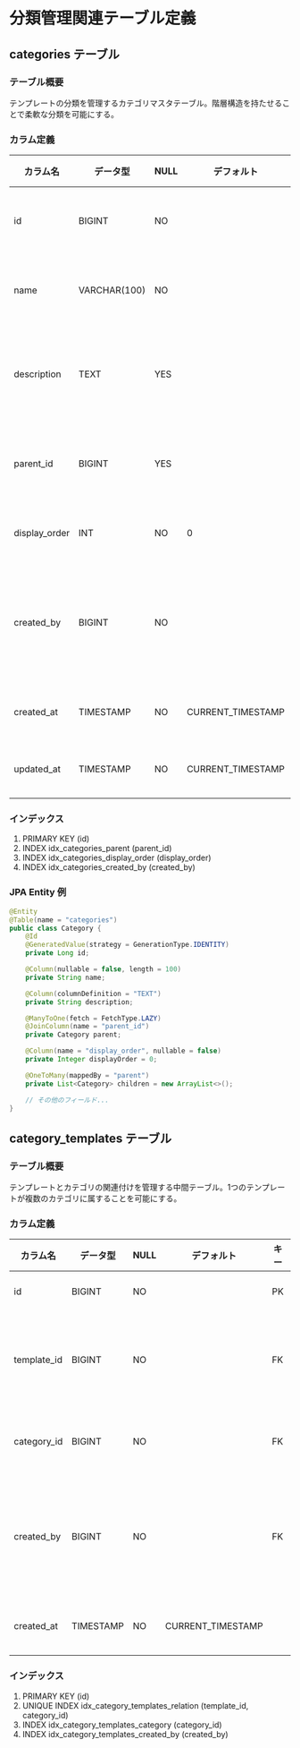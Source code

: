 # 分類管理関連テーブル定義

## categories テーブル

### テーブル概要
テンプレートの分類を管理するカテゴリマスタテーブル。階層構造を持たせることで柔軟な分類を可能にする。

### カラム定義
| カラム名 | データ型 | NULL | デフォルト | キー | 説明 |
|---------|----------|------|------------|------|------|
| id | BIGINT | NO | | PK | カテゴリID |
| name | VARCHAR(100) | NO | | | カテゴリ名 |
| description | TEXT | YES | | | カテゴリの説明 |
| parent_id | BIGINT | YES | | FK | 親カテゴリID |
| display_order | INT | NO | 0 | | 表示順序 |
| created_by | BIGINT | NO | | FK | 作成者のユーザーID |
| created_at | TIMESTAMP | NO | CURRENT_TIMESTAMP | | 作成日時 |
| updated_at | TIMESTAMP | NO | CURRENT_TIMESTAMP | | 更新日時 |

### インデックス
1. PRIMARY KEY (id)
2. INDEX idx_categories_parent (parent_id)
3. INDEX idx_categories_display_order (display_order)
4. INDEX idx_categories_created_by (created_by)

### JPA Entity 例
```java
@Entity
@Table(name = "categories")
public class Category {
    @Id
    @GeneratedValue(strategy = GenerationType.IDENTITY)
    private Long id;

    @Column(nullable = false, length = 100)
    private String name;

    @Column(columnDefinition = "TEXT")
    private String description;

    @ManyToOne(fetch = FetchType.LAZY)
    @JoinColumn(name = "parent_id")
    private Category parent;

    @Column(name = "display_order", nullable = false)
    private Integer displayOrder = 0;

    @OneToMany(mappedBy = "parent")
    private List<Category> children = new ArrayList<>();

    // その他のフィールド...
}
```

## category_templates テーブル

### テーブル概要
テンプレートとカテゴリの関連付けを管理する中間テーブル。1つのテンプレートが複数のカテゴリに属することを可能にする。

### カラム定義
| カラム名 | データ型 | NULL | デフォルト | キー | 説明 |
|---------|----------|------|------------|------|------|
| id | BIGINT | NO | | PK | 関連ID |
| template_id | BIGINT | NO | | FK | テンプレートID |
| category_id | BIGINT | NO | | FK | カテゴリID |
| created_by | BIGINT | NO | | FK | 作成者のユーザーID |
| created_at | TIMESTAMP | NO | CURRENT_TIMESTAMP | | 作成日時 |

### インデックス
1. PRIMARY KEY (id)
2. UNIQUE INDEX idx_category_templates_relation (template_id, category_id)
3. INDEX idx_category_templates_category (category_id)
4. INDEX idx_category_templates_created_by (created_by)